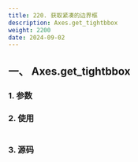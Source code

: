 ```yaml
---
title: 220. 获取紧凑的边界框
description: Axes.get_tightbbox
weight: 2200
date: 2024-09-02
---
```

<style>
th, td {
  border: 1px solid rgb(190, 190, 190);
}
</style>


## 一、 Axes.get_tightbbox


### 1. 参数




### 2. 使用



```python


```


### 3. 源码
```python

```




